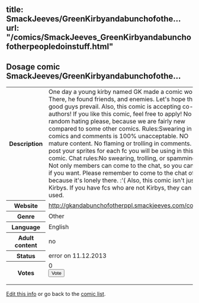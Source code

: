 title: SmackJeeves/GreenKirbyandabunchofothe...
url: "/comics/SmackJeeves_GreenKirbyandabunchofotherpeopledoinstuff.html"
---
Dosage comic SmackJeeves/GreenKirbyandabunchofothe...
-----------------------------------------

<p id="msg"></p>
<script type="text/javascript">
if (window.location.search === '?edit_info_mail=sent_ok') {
  var elem = document.getElementById("msg");
  elem.innerHTML = 'Edited information sucessfully sent for review, which is usually done daily. Thanks!';
  elem.className = 'ok';
}
</script>
<table class="comicinfo">
<tr>
<th>Description</th><td>One day a young kirby named GK made a comic world. There, he found friends, and enemies. Let's hope that the good guys prevail. Also, this comic is accepting co-authors! If you like this comic, feel free to apply! No random hating please, because we are fairly new compared to some other comics. Rules:Swearing in comics and comments is 100% unacceptable. NO mature content. No flaming or trolling in comments. Also, post your sprites for each fc you will be using in this comic. Chat rules:No swearing, trolling, or spamming. Not only members can come to the chat, so you can vist if you want. Please remember to come to the chat often, because it's lonely there. :'( Also, this comic isn't just for Kirbys. If you have fcs who are not Kirbys, they can be used.</td>
</tr>
<tr>
<th>Website</th><td><a href="http://gkandabunchofotherppl.smackjeeves.com/comics/">http://gkandabunchofotherppl.smackjeeves.com/comics/</a></td>
</tr>
<tr>
<th>Genre</th><td>Other</td>
</tr>
<tr>
<th>Language</th><td>English</td>
</tr>
<tr>
<th>Adult content</th><td>no</td>
</tr>
<tr>
<th>Status</th><td>error on 11.12.2013</td>
</tr>
<tr>
<th>Votes</th><td>0
<form action="http://gaecounter.appspot.com/count/" method="POST">
<input name="name" type="hidden" value="SmackJeeves_GreenKirbyandabunchofotherpeopledoinstuff"/>
<input name="uid" type="hidden" id="voteuid" value=""/>
<input type="submit" value="Vote"/>
</form>
</td>
</tr>
</table>
<script type="text/javascript">
var ua = navigator.userAgent;
document.getElementById("voteuid").value = ua.replace(/[^a-zA-Z0-9\._:]/g , "_");;
</script>

[Edit this info](SmackJeeves_GreenKirbyandabunchofotherpeopledoinstuff_edit.html) or go back to the [comic list](../comic-index.html).
